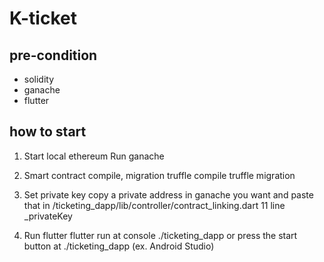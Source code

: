 # K-ticket

## pre-condition
+ solidity
+ ganache
+ flutter

## how to start
1. Start local ethereum
Run ganache

2. Smart contract compile, migration
truffle compile
truffle migration

3. Set private key
copy a private address in ganache you want and paste that in /ticketing_dapp/lib/controller/contract_linking.dart 11 line _privateKey
4. Run flutter
flutter run at console ./ticketing_dapp or press the start button at ./ticketing_dapp (ex. Android Studio)
